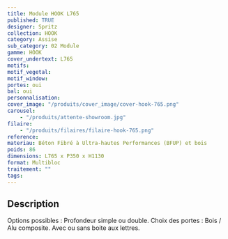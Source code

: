 ```yaml
---
title: Module HOOK L765
published: TRUE
designer: Spritz
collection: HOOK
category: Assise
sub_category: 02 Module
gamme: HOOK
cover_undertext: L765
motifs:
motif_vegetal:
motif_window:
portes: oui
bal: oui
personnalisation:
cover_image: "/produits/cover_image/cover-hook-765.png"
carousel:
    - "/produits/attente-showroom.jpg"
filaire:
    - "/produits/filaires/filaire-hook-765.png"
reference:
materiau: Béton Fibré à Ultra-hautes Performances (BFUP) et bois
poids: 86
dimensions: L765 x P350 x H1130
format: Multibloc
traitement: ""
tags:
---
```


## Description

Options possibles : Profondeur simple ou double. Choix des portes : Bois / Alu
composite. Avec ou sans boite aux lettres.
